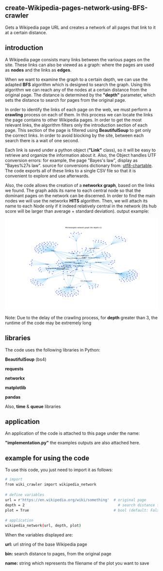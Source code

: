 ## create-Wikipedia-pages-network-using-BFS-crawler
Gets a Wikipedia page URL and creates a network of all pages that link to it at a certain distance.


## introduction
A Wikipedia page consists many links between the various pages on the site. These links can also be viewed as a graph: where the pages are used as **nodes** and the links as **edges**.

When we want to examine the graph to a certain depth, we can use the adapted **BFS** algorithm which is designed to search the graph. Using this algorithm we can reach any of the nodes at a certain distance from the original page. The distance is determined by the **"depth"** parameter, which sets the distance to search for pages from the original page.

In order to identify the links of each page on the web, we must perform a **crawling** process on each of them. In this process we can locate the links the page contains to other Wikipedia pages. In order to get the most relevant links, the algorithm filters only the introduction section of each page. This section of the page is filtered using **BeautifulSoup** to get only the correct links. In order to avoid blocking by the site, between each search there is a wait of one second.

Each link is saved under a python object (**"Link"** class), so it will be easy to retrieve and organize the information about it. Also, the Object handles UTF conversion errors: for example, the page "Bayes's law", display as "Bayes%27s law". source for conversions dictionary from: [utf8-chartable](https://www.utf8-chartable.de/). The code exports all of these links to a single CSV file so that it is convenient to explore and use afterwards.

Also, the code allows the creation of a **networkx graph**, based on the links we found. The graph adds its name to each central node so that the dominant pages on the network can be discerned. In order to find the main nodes we will use the networkx **HITS** algorithm. Then, we will attach its name to each Node only if it indeed relatively central in the network (its hub score will be larger than average + standard deviation). output example:

![example](https://github.com/EtzionData/create-Wikipedia-pages-network-using-BFS-crawler/blob/master/Michelangelo%20network%20graph%20for%20depth%3D2.png)

Note: Due to the delay of the crawling process, for **depth** greater than 3, the runtime of the code may be extremely long

## libraries
The code uses the following libraries in Python:

**BeautifulSoup** (bs4)

**requests**

**networkx**

**matplotlib**

**pandas**

Also, **time** & **queue** libraries 


## application
An application of the code is attached to this page under the name: 

**"implementation.py"** 
the examples outputs are also attached here.


## example for using the code
To use this code, you just need to import it as follows:
``` sh
# import
from wiki_crawler import wikipedia_network

# define variables
url = r'https://en.wikipedia.org/wiki/something'  # original page
depth = 2	                                        # search distance from the original page
plot = True	                                      # bool (default: False)

# application
wikipedia_network(url, depth, plot)
```

When the variables displayed are:

**url:** url string of the base Wikipedia page

**bin:** search distance to pages, from the original page

**name:** string which represents the filename of the plot you want to save

